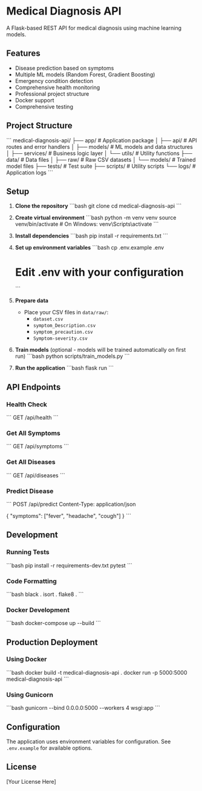 # Medical Diagnosis API

A Flask-based REST API for medical diagnosis using machine learning models.

## Features

- Disease prediction based on symptoms
- Multiple ML models (Random Forest, Gradient Boosting)
- Emergency condition detection
- Comprehensive health monitoring
- Professional project structure
- Docker support
- Comprehensive testing

## Project Structure

\`\`\`
medical-diagnosis-api/
├── app/                    # Application package
│   ├── api/               # API routes and error handlers
│   ├── models/            # ML models and data structures
│   ├── services/          # Business logic layer
│   └── utils/             # Utility functions
├── data/                  # Data files
│   ├── raw/              # Raw CSV datasets
│   └── models/           # Trained model files
├── tests/                 # Test suite
├── scripts/              # Utility scripts
└── logs/                 # Application logs
\`\`\`

## Setup

1. **Clone the repository**
   \`\`\`bash
   git clone <repository-url>
   cd medical-diagnosis-api
   \`\`\`

2. **Create virtual environment**
   \`\`\`bash
   python -m venv venv
   source venv/bin/activate  # On Windows: venv\Scripts\activate
   \`\`\`

3. **Install dependencies**
   \`\`\`bash
   pip install -r requirements.txt
   \`\`\`

4. **Set up environment variables**
   \`\`\`bash
   cp .env.example .env
   # Edit .env with your configuration
   \`\`\`

5. **Prepare data**
   - Place your CSV files in `data/raw/`:
     - `dataset.csv`
     - `symptom_Description.csv`
     - `symptom_precaution.csv`
     - `Symptom-severity.csv`

6. **Train models** (optional - models will be trained automatically on first run)
   \`\`\`bash
   python scripts/train_models.py
   \`\`\`

7. **Run the application**
   \`\`\`bash
   flask run
   \`\`\`

## API Endpoints

### Health Check
\`\`\`
GET /api/health
\`\`\`

### Get All Symptoms
\`\`\`
GET /api/symptoms
\`\`\`

### Get All Diseases
\`\`\`
GET /api/diseases
\`\`\`

### Predict Disease
\`\`\`
POST /api/predict
Content-Type: application/json

{
  "symptoms": ["fever", "headache", "cough"]
}
\`\`\`

## Development

### Running Tests
\`\`\`bash
pip install -r requirements-dev.txt
pytest
\`\`\`

### Code Formatting
\`\`\`bash
black .
isort .
flake8 .
\`\`\`

### Docker Development
\`\`\`bash
docker-compose up --build
\`\`\`

## Production Deployment

### Using Docker
\`\`\`bash
docker build -t medical-diagnosis-api .
docker run -p 5000:5000 medical-diagnosis-api
\`\`\`

### Using Gunicorn
\`\`\`bash
gunicorn --bind 0.0.0.0:5000 --workers 4 wsgi:app
\`\`\`

## Configuration

The application uses environment variables for configuration. See `.env.example` for available options.

## License

[Your License Here]

